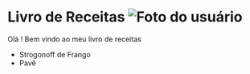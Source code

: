 # Livro de Receitas ![Foto do usuário](https://img.itdg.com.br/tdg/assets/default/users_avatars/user_avatar_original.png?mode=crop&width=70&height=70)

Olá ! Bem vindo ao meu livro de receitas

- Strogonoff de Frango
- Pavê


